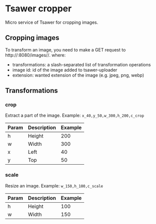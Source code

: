 # Tsawer cropper

Micro service of Tsawer for cropping images.

## Cropping images
To transform an image, you need to make a GET request to http://<server>:8080/images/<transformations>/<image id>.<extension> where:
- transformations: a slash-separated list of transformation operations
- image id: id of the image added to tsawer-uploader
- extension: wanted extension of the image (e.g. jpeg, png, webp)

## Transformations

### crop
Extract a part of the image.
Example: `x_40,y_50,w_300,h_200,c_crop`

| Param | Description | Example |
|-------|-------------|---------|
| h     | Height      | 200     |
| w     | Width       | 300     |
| x     | Left        | 40      |
| y     | Top         | 50      |

### scale
Resize an image.
Example: `w_150,h_100,c_scale`

| Param | Description | Example |
|-------|-------------|---------|
| h     | Height      | 100     |
| w     | Width       | 150     |

